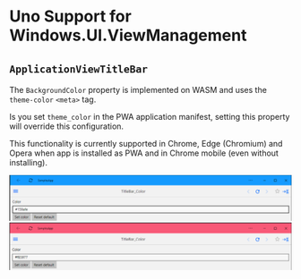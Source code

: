 ﻿# Uno Support for Windows.UI.ViewManagement

## `ApplicationViewTitleBar`

The `BackgroundColor` property is implemented on WASM and uses the `theme-color` `<meta>` tag.

Is you set `theme_color` in the PWA application manifest, setting this property will override this configuration.

This functionality is currently supported in Chrome, Edge (Chromium) and Opera when app is installed as PWA and in Chrome mobile (even without installing).

![Blue title bar](../Assets/features/applicationviewtitlebar/blue.png)
![Red title bar](../Assets/features/applicationviewtitlebar/red.png)